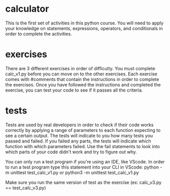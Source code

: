 # calculator
This is the first set of activities in this python course. You will need to apply your knowledge on statements, expressions, operators, and conditionals in order to complete the activities.

# exercises
There are 3 different exercises in order of difficulty. You must complete calc_v1.py before you can move on to the other exercises. Each exercise comes with #comments that contain the instructions in order to complete the exercises. Once you have followed the instructions and completed the exercise, you can test your code to see if it passes all the criteria.

# tests
Tests are used by real developers in order to check if their code works correctly by applying a range of parameters to each function expecting to see a certain output. The tests will indicate to you how many tests you passed and failed. If you failed any parts, the tests will indicate which function with which parameters failed. Use the fail statements to look into which parts of your code didn't work and try to figure out why.

You can only run a test program if you're using an IDE, like VScode. In order to run a test program type this statement into your CLI in VScode: python -m unittest test_calc_v1.py
or python3 -m unittest test_calc_v1.py

Make sure you run the same version of test as the exercise (ex: calc_v3.py == test_calc_v3.py)
